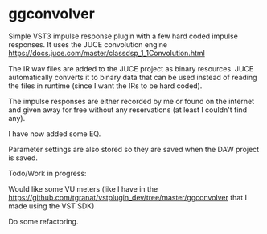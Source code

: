 # ggconvolver
Simple VST3 impulse response plugin with a few hard coded impulse responses. It uses the JUCE convolution engine https://docs.juce.com/master/classdsp_1_1Convolution.html

The IR wav files are added to the JUCE project as binary resources. JUCE automatically converts it to binary data that can be used instead of reading the files in runtime (since I want the IRs to be hard coded).

The impulse responses are either recorded by me or found on the internet and given away for free without any reservations (at least I couldn't find any).

I have now added some EQ.

Parameter settings are also stored so they are saved when the DAW project is saved.

Todo/Work in progress:

Would like some VU meters (like I have in the https://github.com/tgranat/vstplugin_dev/tree/master/ggconvolver that I made using the VST SDK)

Do some refactoring.